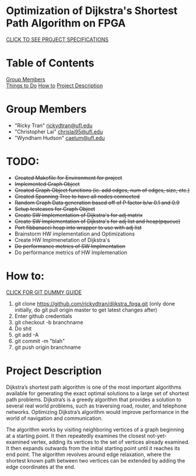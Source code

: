 # Optimization of Dijkstra's Shortest Path Algorithm on FPGA
[CLICK TO SEE PROJECT SPECIFICATIONS](https://github.com/rickydtran/dijkstra_fpga/blob/master/doc/RC-Project-Proposal.pdf)  

# Table of Contents
[Group Members](#team-members)  
[Things to Do](#todo)
[How to](#guide)
[Project Description](#description)  

# <a name="group-members"></a>Group Members
* "Ricky Tran" <rickydtran@ufl.edu>
* "Christopher Lai" <chrislai95@ufl.edu>
* "Wyndham Hudson" <caelum@ufl.edu>

# <a name="todo"></a>TODO:
* ~~Created Makefile for Environment for project~~
* ~~Implemented Graph Object~~
* ~~Created Graph Object functions (ie. add edges, num of edges, size, etc.)~~
* ~~Created Spanning Tree to have all nodes connected~~
* ~~Random Graph Data generation based off of P factor b/w 0.1 and 0.9~~
* ~~Setup testcases for Graph Object~~
* ~~Create SW Implementation of Dijkstra's for adj matrix~~
* ~~Create SW Implementation of Dijkstra's for adj list and heap(pqueue)~~
* ~~Port fibbanacci heap into wrapper to use with adj list~~
* Brainstorm HW implementation and Optimizations
* Create HW Implmenetation of Dijkstra's
* ~~Do performance metrics of SW Implmentation~~
* Do performance metrics of HW Implemenation

# <a name="guide"></a>How to:
[CLICK FOR GIT DUMMY GUIDE](https://rogerdudler.github.io/git-guide/)
1. git clone https://github.com/rickydtran/dijkstra_fpga.git (only done initially, do git pull origin master to get latest changes after)
2. Enter github credentials
3. git checkout -b branchname
4. Do shit
5. git add -A
6. git commit -m "blah"
7. git push origin branchname

# <a name="descritpion"></a>Project Description
Dijkstra’s shortest path algorithm is one of the most important algorithms available for generating the exact optimal solutions to a large set of shortest path problems. Dijkstra’s is a greedy algorithm that provides a solution to several real world problems, such as traversing road, router, and telephone networks. Optimizing Dijkstra’s algorithm would improve performance in the world of navigation and communication. 

The algorithm works by visiting neighboring vertices of a graph beginning at a starting point. It then repeatedly examines the closest not-yet-examined vertex, adding its vertices to the set of vertices already examined. It then expands outwards from the initial starting point until it reaches its end point. The algorithm revolves around edge relaxation, where the shortest known path between two vertices can be extended by adding the edge coordinates at the end.